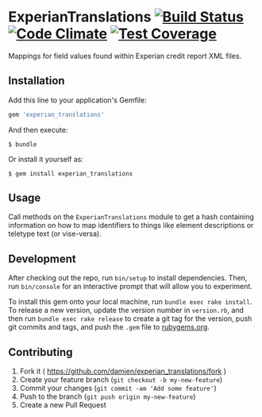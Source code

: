 # ExperianTranslations [![Build Status](https://travis-ci.org/damien/experian_translations.svg?branch=master)](https://travis-ci.org/damien/experian_translations) [![Code Climate](https://codeclimate.com/github/damien/experian_translations/badges/gpa.svg)](https://codeclimate.com/github/damien/experian_translations) [![Test Coverage](https://codeclimate.com/github/damien/experian_translations/badges/coverage.svg)](https://codeclimate.com/github/damien/experian_translations/coverage)

Mappings for field values found within Experian credit report XML files.

## Installation

Add this line to your application's Gemfile:

```ruby
gem 'experian_translations'
```

And then execute:

    $ bundle

Or install it yourself as:

    $ gem install experian_translations

## Usage

Call methods on the `ExperianTranslations` module to get a hash containing
information on how to map identifiers to things like element descriptions or
teletype text (or vise-versa).

## Development

After checking out the repo, run `bin/setup` to install dependencies. Then, run `bin/console` for an interactive prompt that will allow you to experiment.

To install this gem onto your local machine, run `bundle exec rake install`. To release a new version, update the version number in `version.rb`, and then run `bundle exec rake release` to create a git tag for the version, push git commits and tags, and push the `.gem` file to [rubygems.org](https://rubygems.org).

## Contributing

1. Fork it ( https://github.com/damien/experian_translations/fork )
2. Create your feature branch (`git checkout -b my-new-feature`)
3. Commit your changes (`git commit -am 'Add some feature'`)
4. Push to the branch (`git push origin my-new-feature`)
5. Create a new Pull Request
